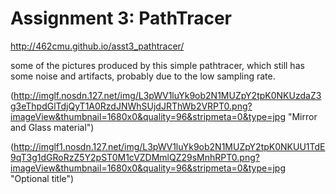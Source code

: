 # Assignment 3: PathTracer

http://462cmu.github.io/asst3_pathtracer/

some of the pictures produced by this simple pathtracer, which still has some noise and artifacts, probably due to the low sampling rate.

(http://imglf.nosdn.127.net/img/L3pWV1luYk9ob2N1MUZpY2tpK0NKUzdaZ3g3eThpdGlTdjQyT1A0RzdJNWhSUjdJRThWb2VRPT0.png?imageView&thumbnail=1680x0&quality=96&stripmeta=0&type=jpg "Mirror and Glass material")

(http://imglf1.nosdn.127.net/img/L3pWV1luYk9ob2N1MUZpY2tpK0NKUU1TdE9qT3g1dGRoRzZ5Y2pST0M1cVZDMmlQZ29sMnhRPT0.png?imageView&thumbnail=1680x0&quality=96&stripmeta=0&type=jpg "Optional title")

